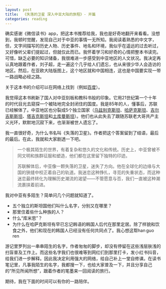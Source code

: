 ```yaml
---
layout: post
title:  《失落的卫星 深入中亚大陆的旅程》- 开篇
categories: reading
---
```


确实感谢《微信读书》app，把这本书推荐给我，我也是好奇地翻开来看看。没想到，我顿时觉醒，发现自己对于中亚的事情一无所知。我阅读着熟悉的中文字，但，文字间描写的历史人物、历史事件、地名和环境，我似乎在遥远的过去听过，又好像听父辈们提起过，但就仅此而已。我怀着学习和好奇的心情把整本书读完。可惜，缺乏必要的知识储备，我很难进一步感受到中亚地区的人文状况。我决定再认真地跟着作者，刘子超，走一遍这个几乎给人们遗忘，也从来很少华人会造访的地区。然后，在亚欧大陆版图上，这个地区就和中国相连，这也是中国要实现一带一路战略必经之路。

关于这本书的介绍可以在网络上找到（例如[百度](https://baike.baidu.com/item/%E5%A4%B1%E8%90%BD%E7%9A%84%E5%8D%AB%E6%98%9F%EF%BC%9A%E6%B7%B1%E5%85%A5%E4%B8%AD%E4%BA%9A%E5%A4%A7%E9%99%86%E7%9A%84%E6%97%85%E7%A8%8B/60311540)）。

我觉得这本书刷新了国人对中亚刻板和教科书般的印象。它用21世纪第一个十年的时代目光去窥探一个被陆地完全封闭住的国度。我是85年的人，懂事后，苏联已经解体了。中亚地区也分裂成5个独立国家（[乌兹别克斯坦](https://baike.baidu.com/item/%E4%B9%8C%E5%85%B9%E5%88%AB%E5%85%8B%E6%96%AF%E5%9D%A6/216568?fromModule=lemma_inlink)、[哈萨克斯坦](https://baike.baidu.com/item/%E5%93%88%E8%90%A8%E5%85%8B%E6%96%AF%E5%9D%A6/130158?fromModule=lemma_inlink)、[吉尔吉斯斯坦](https://baike.baidu.com/item/%E5%90%89%E5%B0%94%E5%90%89%E6%96%AF%E6%96%AF%E5%9D%A6/129860?fromModule=lemma_inlink)、[塔吉克斯坦](https://baike.baidu.com/item/%E5%A1%94%E5%90%89%E5%85%8B%E6%96%AF%E5%9D%A6/211555?fromModule=lemma_inlink)和[土库曼斯坦](https://baike.baidu.com/item/%E5%9C%9F%E5%BA%93%E6%9B%BC%E6%96%AF%E5%9D%A6/209238?fromModule=lemma_inlink)）。他们也从此失去了跟随苏联老大哥共产主义光环，默默地沉寂下来，也渐渐被世人遗忘了。

我一直很好奇，为什么书名叫《失落的卫星》。作者把这个答案留到了结语，最后的最后。在此，我就和大家剧透一下吧。
> 一个极其陌生的世界，有着复杂和悠久的文化和传统。历史上，中亚曾被不同文明和族群征服和塑造，他们都在这里留下独特的印迹。
> 
> 苏联解体后，中亚像一颗失落的卫星，迷失了方向。他在全球化的边缘与大国的狭缝中校正着自己的轨道。我迷恋这种挣扎，寻觅的失重状态，而这种迷恋最终转化为理解历史潮流的渴望——不管愿意与否，我们一直被这种潮流裹挟着前进。
> 

我对中亚有多陌生？简单问几个问题就知道了。

- 五个独立的斯坦国他们叫什么名字，分别又在哪里？
- 那里住着些什么种族的人？
- 什么“库米思”？
- 为什么在哈萨克斯坦有早已忘记韩语的韩国人后代在那里定居。除了样貌和饮食之外，他们和现在的韩国人已经没有任何共同点了。我心想这帮han guo ren


游记里罗列出一串串陌生的名字，作者匆匆的脚步，却没有停留在这些浅层肤浅的扫盲普及工作上。而这些名字我们也很难等到网红们到那里打卡，发小红书抖音，给我们进一步解释。因此我决定利用强大的网络，给自己补上一堂自修课。在读书笔记里，凡事我陌生的名字，我都搜一下，也给大家普及一下，并且分享自己的“所见所闻所想”，跟着作者的笔墨来一回阅读的旅行。

期待，我在下面的时间可以有你的一路陪伴。
<!--stackedit_data:
eyJoaXN0b3J5IjpbLTg2MjMwODA5NiwyMDAyNDkxMDg5LDk0ND
MyMDEyMl19
-->